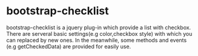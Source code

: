 # bootstrap-checklist
bootstrap-checklist is a jquery plug-in which provide a list with checkbox. There are serveral basic settings(e.g color,checkbox style) with which you can replaced by new ones. In the meanwhile, some methods and events (e.g getCheckedData) are provided for easily use.
